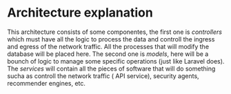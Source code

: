 # Architecture explanation  
This architecture consists of some componentes, the first one is *controllers* which 
must have all the logic to process the data and controll the ingress and egress of 
the network traffic. All the processes that will modify the database will be placed 
here. The second one is *models*, here will be a bounch of logic to manage some 
specific operations (just like Laravel does). The *services* will contain all the 
pieces of software that will do something sucha as controll the network traffic (
API service), security agents, recommender engines, etc.
